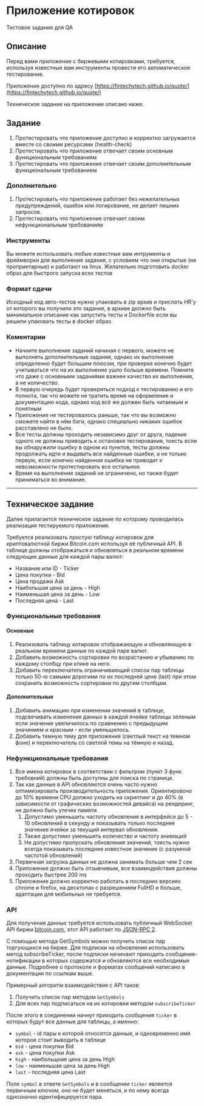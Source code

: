 # Приложение котировок

Тестовое задание для QA

## Описание

Перед вами приложение с биржевыми котировками, требуется, используя известные вам инструменты провести его автоматическое тестирование.

Приложение доступно по адресу [https://fintechytech.github.io/quote/](https://fintechytech.github.io/quote/)

Техническое задание на приложение описано ниже.

## Задание

1. Протестировать что приложение доступно и корректно загружается вместе со своими ресурсами (health-check)
2. Протестировать что приложение отвечает своим основным функциональным требованиям 
3. Протестировать что приложение отвечает своим дополнительным функциональным требованием

### Дополнительно

1. Протестировать что приложение работает без нежелательных предупреждений, ошибок или логирование, не делает лишних запросов.
2. Протестировать что приложение отвечает своим нефункциональным требованиям


### Инструменты

Вы можете использовать любые известные вам интрументы и фреймворки для выполнения задания, с условием что они открытые (не проприетарные) и работают на linux.
Желательно подготовить docker образ для быстрого запуска всех тестов

### Формат сдачи

Исходный код авто-тестов нужно упаковать в zip архив и прислать HR'у от которого вы получили это задание, в архиве должно быть минимальное описание как запустить тесты и Dockerfile если вы решили упаковать тесты в docker образ.

### Коментарии

* Начните выполнение заданий начиная с первого, можете не выполнять дополнительные задания, однако их выполнение определенно будет большим плюсом, при проверке конечно будет учитываться что на их выполнение ушло больше времени. Помните что даже с основными заданиями важнее качество их выполнения, а не количество.
* В первую очередь будет проверяться подход к тестированию и его полнота, так что можете не тратить время на оформление и документацию кода, однако код всё же должен быть читаемым и понятным
* Приложение не тестировалось раньше, так что вы возможно сможете найти в нём баги, однако специально никаких ошибок расставлено не было.
* Все тесты должны проходить независимо друг от друга, падения одного не должны приводить к остановке тестирования, тоесть если вы обнаружили ошибку в одном из пунктов, тесты должны продолжать идти и выдавать все найденные ошибки, а не только первую, если конечно найденная ошибка не приводит к невозможности протестировать все остальное.
* Время на выполнение заданий не ограничено, но также будет приниматься во внимание.


---

## Техническое задание

Далее прилагается техническое задание по которому проводилась реализация тестируемого приложения.

Требуется реализовать простую таблицу котировок для криптовалютной биржи Bitcoin.com используя eё публичный API. В таблице должны отображаться и обновляться в реальном времени следующие данные для каждой пары валют:

* Название или ID - Ticker
* Цена покупки - Bid
* Цена продажи Ask
* Наибольшая цена за день - High
* Наименьшая цена за день - Low
* Последняя цена - Last


### Функциональные требования

#### Основные

1. Реализовать таблицу котировок отображающую и обновляющую в реальном времени данные по каждой паре валют.
2. Добавить возможность сортировки по возрастанию и убыванию по каждому столбцу при клике на него.
3. Добавить переключатель ограничивающий список пар таблицы только 50-ю самыми дорогими по их последней цене (last) при этом сохранить возможность сортировки по другим столбцам.

#### Дополнительные

1. Добавить анимацию при изменении значений в таблице, подсвечивать изменения данных в каждой ячейке таблицы зеленым если значение увеличилось по сравнению с предыдущим значением и красным - если уменьшилось.
2. Добавить темную тему для приложения (светлый текст на темном фоне) и переключатель со светлой темы на тёмную и назад.

### Нефункциональные требования

1. Все имена котировок в соответствии с фильтром (пункт 3 функ. требовний) должны быть доступны для поиска по странице.
2. Так как данные в API обновляются очень часто нужно оптимизировать производительность приложения. Ориентировочо до 10% времени CPU должно уходить на скриптинг и до 40% (в зависимости от графических возможностей девайса) на рендеринг, не должно быть утечек памяти.
    1. Допустимо уменьшить частоту обновления в интерфейсе до 5 - 10 обновлений в секунду и показывать только последнее значение ячейки за текущий интервал обновления.
    2. Также допустимо уменьшить количество и частоту анимаций
    3. Не допустимо пропускать обновления значений, тоесть нужно всегда показывать последнее известное значение (с разумной частотой обновлений)
3. Первичная загрузка данных не должна занимать больше чем 2 сек
4. Приложение должно быть отзывчивым, все взаимодействия должны проходить быстрее 200 ms
5. Приложение должно корректно работать в последних версиях chrome и firefox, на десктопах с разрешением FullHD и больше, адаптации для мобильных не требуется.

### API

Для получения данных требуется использовать публичный WebSocket API биржи [bitcoin.com](https://api.exchange.bitcoin.com/), этот API работает по [JSON-RPC 2](https://www.jsonrpc.org/specification).

С помощью метода GetSymbols можно получить список пар торгующихся на бирже. Для подписки на обновления использовать метод subscribeTicker, после подписки начинают приходить сообщения-нотификации в которых содержатся и обновляются все необходимые данные. Подробнее о протоколе и форматах сообщений написано в документации по ссылкам выше.

Примерный алгоритм взаимодействия с API таков:

1. Получить список пар методом `GetSymbols`
2. Для всех пар подписаться на их котировки методом `subscribeTicker`

После этого в соединении начнут приходить сообщения `ticker` в которых будут все данные для таблицы, а именно:

* `symbol` - id пары к которой относятся данные, и одновременно имя которое стоит выводить в таблице
* `bid` - цена покупки Bid
* `ask` - цена покупки Ask
* `high` - наибольщная цена за день High
* `low` - наименьшая цена за день High
* `last` - последняя цена Last

Поле `symbol` в ответе `GetSymbols` и в сообщении `ticker` является первичным ключом, оно не будет меняться, и по нему всегда однозначно идентифицируется пара.
